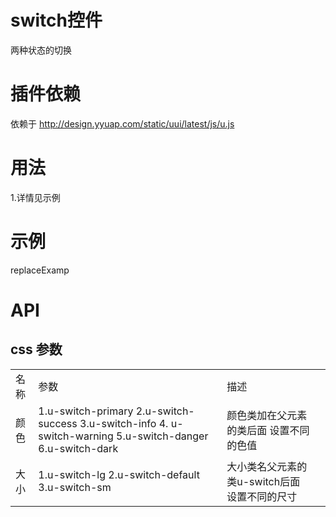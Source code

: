 # switch控件

两种状态的切换

# 插件依赖

依赖于 http://design.yyuap.com/static/uui/latest/js/u.js

# 用法

1.详情见示例

# 示例

replaceExamp

# API

## css 参数

<table>
  <tbody>
  	  <tr>
	    <td>名称</td>
	    <td>参数</td>
	    <td>描述</td>
	    <td></td>
	  </tr>
	  <tr>
	    <td>颜色</td>
	    <td>1.u-switch-primary 2.u-switch-success 3.u-switch-info 4. u-switch-warning 5.u-switch-danger 6.u-switch-dark</td>
	    <td>颜色类加在父元素的类后面 设置不同的色值</td>
	    <td></td>
	  </tr>
	  <tr>
	    <td>大小</td>
	    <td>1.u-switch-lg 2.u-switch-default 3.u-switch-sm</td>
	    <td>大小类名父元素的类u-switch后面 设置不同的尺寸</td>
	    <td></td>
	  </tr>
	</tbody>
</table>

